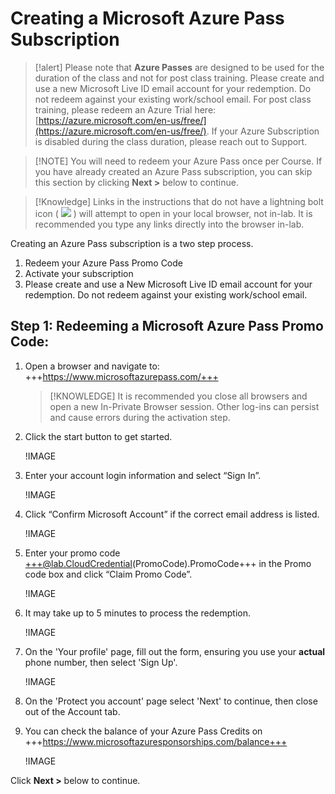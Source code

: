 # Creating a Microsoft Azure Pass Subscription

> [!alert] Please note that **Azure Passes** are designed to be used for the duration of the class and not for post class training. Please create and use a new Microsoft Live ID email account for your redemption. Do not redeem against your existing work/school email. For post class training, please redeem an Azure Trial here: [https://azure.microsoft.com/en-us/free/](https://azure.microsoft.com/en-us/free/). If your Azure Subscription is disabled during the class duration, please reach out to Support. 

> [!NOTE] You will need to redeem your Azure Pass once per Course. If you have already created an Azure Pass subscription, you can skip this section by clicking **Next >** below to continue.

> [!Knowledge] Links in the instructions that do not have a lightning bolt icon ( ![](https://raw.githubusercontent.com/LODSContent/ESI/master/Images/BoltIcon.png) ) will attempt to open in your local browser, not in-lab. It is recommended you type any links directly into the browser in-lab.


Creating an Azure Pass subscription is a two step process.

1. Redeem your Azure Pass Promo Code  
1. Activate your subscription
1. Please create and use a New Microsoft Live ID email account for your redemption. Do not redeem against your existing work/school email. 

## Step 1: Redeeming a Microsoft Azure Pass Promo Code:

1. Open a browser and navigate to: +++https://www.microsoftazurepass.com/+++

    > [!KNOWLEDGE] It is recommended you close all browsers and open a new In-Private Browser session. Other log-ins can persist and cause errors during the activation step.

1. Click the start button to get started.
	
    !IMAGE[](https://lodmanuals.blob.core.windows.net/manuals/LODS%20Media/Azure%20Pass%20How-To/Updated_04_28_2020/1.jpg)	

1. Enter your account login information and select “Sign In”.

    !IMAGE[](https://lodmanuals.blob.core.windows.net/manuals/LODS%20Media/Azure%20Pass%20How-To/Updated_04_28_2020/2.jpg)

1. Click “Confirm Microsoft Account” if the correct email address is listed.

    !IMAGE[](https://lodmanuals.blob.core.windows.net/manuals/LODS%20Media/Azure%20Pass%20How-To/Updated_04_28_2020/3.jpg)
	
1. Enter your promo code +++@lab.CloudCredential(PromoCode).PromoCode+++ in the Promo code box and click “Claim Promo Code”.

    !IMAGE[](https://lodmanuals.blob.core.windows.net/manuals/LODS%20Media/Azure%20Pass%20How-To/Updated_04_28_2020/4.jpg)
	
1. It may take up to 5 minutes to process the redemption.

    !IMAGE[](https://lodmanuals.blob.core.windows.net/manuals/LODS%20Media/Azure%20Pass%20How-To/Updated_04_28_2020/5.jpg)

1. On the 'Your profile' page, fill out the form, ensuring you use your **actual** phone number, then select 'Sign Up'.

    !IMAGE[](https://lodmanuals.blob.core.windows.net/manuals/LODS%20Media/Azure%20Pass%20How-To/Updated_05_09_2024_MFA/YourProfile.png)

1. On the 'Protect you account' page select 'Next' to continue, then close out of the Account tab.

1. You can check the balance of your Azure Pass Credits on +++https://www.microsoftazuresponsorships.com/balance+++

    !IMAGE[](https://lodmanuals.blob.core.windows.net/manuals/LODS%20Media/Azure%20Pass%20How-To/Updated_04_28_2020/9.jpg)
    
Click **Next >** below to continue.
